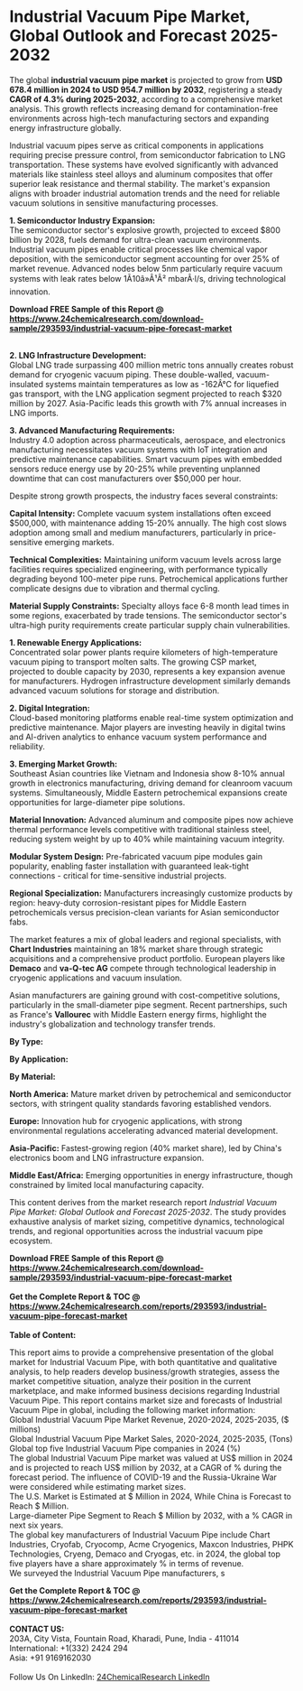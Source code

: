 <h1>Industrial Vacuum Pipe Market, Global Outlook and Forecast 2025-2032</h1><p>The global <strong>industrial vacuum pipe market</strong> is projected to grow from <strong>USD 678.4 million in 2024 to USD 954.7 million by 2032</strong>, registering a steady <strong>CAGR of 4.3% during 2025-2032</strong>, according to a comprehensive market analysis. This growth reflects increasing demand for contamination-free environments across high-tech manufacturing sectors and expanding energy infrastructure globally.</p><p>Industrial vacuum pipes serve as critical components in applications requiring precise pressure control, from semiconductor fabrication to LNG transportation. These systems have evolved significantly with advanced materials like stainless steel alloys and aluminum composites that offer superior leak resistance and thermal stability. The market's expansion aligns with broader industrial automation trends and the need for reliable vacuum solutions in sensitive manufacturing processes.</p><p><strong>1. Semiconductor Industry Expansion:</strong><br>
The semiconductor sector's explosive growth, projected to exceed $800 billion by 2028, fuels demand for ultra-clean vacuum environments. Industrial vacuum pipes enable critical processes like chemical vapor deposition, with the semiconductor segment accounting for over 25% of market revenue. Advanced nodes below 5nm particularly require vacuum systems with leak rates below 1Ã10â»Â¹Â² mbarÂ·l/s, driving technological innovation.</p><div><b>Download FREE Sample of this Report @ 
            <a href="https://www.24chemicalresearch.com/download-sample/293593/industrial-vacuum-pipe-forecast-market">
            https://www.24chemicalresearch.com/download-sample/293593/industrial-vacuum-pipe-forecast-market</a></b></div><br><p><strong>2. LNG Infrastructure Development:</strong><br>
Global LNG trade surpassing 400 million metric tons annually creates robust demand for cryogenic vacuum piping. These double-walled, vacuum-insulated systems maintain temperatures as low as -162Â°C for liquefied gas transport, with the LNG application segment projected to reach $320 million by 2027. Asia-Pacific leads this growth with 7% annual increases in LNG imports.</p><p><strong>3. Advanced Manufacturing Requirements:</strong><br>
Industry 4.0 adoption across pharmaceuticals, aerospace, and electronics manufacturing necessitates vacuum systems with IoT integration and predictive maintenance capabilities. Smart vacuum pipes with embedded sensors reduce energy use by 20-25% while preventing unplanned downtime that can cost manufacturers over $50,000 per hour.</p><p>Despite strong growth prospects, the industry faces several constraints:</p><p><strong>Capital Intensity:</strong> Complete vacuum system installations often exceed $500,000, with maintenance adding 15-20% annually. The high cost slows adoption among small and medium manufacturers, particularly in price-sensitive emerging markets.</p><p><strong>Technical Complexities:</strong> Maintaining uniform vacuum levels across large facilities requires specialized engineering, with performance typically degrading beyond 100-meter pipe runs. Petrochemical applications further complicate designs due to vibration and thermal cycling.</p><p><strong>Material Supply Constraints:</strong> Specialty alloys face 6-8 month lead times in some regions, exacerbated by trade tensions. The semiconductor sector's ultra-high purity requirements create particular supply chain vulnerabilities.</p><p><strong>1. Renewable Energy Applications:</strong><br>
Concentrated solar power plants require kilometers of high-temperature vacuum piping to transport molten salts. The growing CSP market, projected to double capacity by 2030, represents a key expansion avenue for manufacturers. Hydrogen infrastructure development similarly demands advanced vacuum solutions for storage and distribution.</p><p><strong>2. Digital Integration:</strong><br>
Cloud-based monitoring platforms enable real-time system optimization and predictive maintenance. Major players are investing heavily in digital twins and AI-driven analytics to enhance vacuum system performance and reliability.</p><p><strong>3. Emerging Market Growth:</strong><br>
Southeast Asian countries like Vietnam and Indonesia show 8-10% annual growth in electronics manufacturing, driving demand for cleanroom vacuum systems. Simultaneously, Middle Eastern petrochemical expansions create opportunities for large-diameter pipe solutions.</p><p><strong>Material Innovation:</strong> Advanced aluminum and composite pipes now achieve thermal performance levels competitive with traditional stainless steel, reducing system weight by up to 40% while maintaining vacuum integrity.</p><p><strong>Modular System Design:</strong> Pre-fabricated vacuum pipe modules gain popularity, enabling faster installation with guaranteed leak-tight connections - critical for time-sensitive industrial projects.</p><p><strong>Regional Specialization:</strong> Manufacturers increasingly customize products by region: heavy-duty corrosion-resistant pipes for Middle Eastern petrochemicals versus precision-clean variants for Asian semiconductor fabs.</p><p>The market features a mix of global leaders and regional specialists, with <strong>Chart Industries</strong> maintaining an 18% market share through strategic acquisitions and a comprehensive product portfolio. European players like <strong>Demaco</strong> and <strong>va-Q-tec AG</strong> compete through technological leadership in cryogenic applications and vacuum insulation.</p><p>Asian manufacturers are gaining ground with cost-competitive solutions, particularly in the small-diameter pipe segment. Recent partnerships, such as France's <strong>Vallourec</strong> with Middle Eastern energy firms, highlight the industry's globalization and technology transfer trends.</p><p><strong>By Type:</strong></p><p><strong>By Application:</strong></p><p><strong>By Material:</strong></p><p><strong>North America:</strong> Mature market driven by petrochemical and semiconductor sectors, with stringent quality standards favoring established vendors.</p><p><strong>Europe:</strong> Innovation hub for cryogenic applications, with strong environmental regulations accelerating advanced material development.</p><p><strong>Asia-Pacific:</strong> Fastest-growing region (40% market share), led by China's electronics boom and LNG infrastructure expansion.</p><p><strong>Middle East/Africa:</strong> Emerging opportunities in energy infrastructure, though constrained by limited local manufacturing capacity.</p><p>This content derives from the market research report <em>Industrial Vacuum Pipe Market: Global Outlook and Forecast 2025-2032</em>. The study provides exhaustive analysis of market sizing, competitive dynamics, technological trends, and regional opportunities across the industrial vacuum pipe ecosystem.</p><div><b>Download FREE Sample of this Report @ 
            <a href="https://www.24chemicalresearch.com/download-sample/293593/industrial-vacuum-pipe-forecast-market">
            https://www.24chemicalresearch.com/download-sample/293593/industrial-vacuum-pipe-forecast-market</a></b></div><br><div><b>Get the Complete Report & TOC @ 
            <a href="https://www.24chemicalresearch.com/reports/293593/industrial-vacuum-pipe-forecast-market">
            https://www.24chemicalresearch.com/reports/293593/industrial-vacuum-pipe-forecast-market</a></b></div><br>
            <b>Table of Content:</b><p>This report aims to provide a comprehensive presentation of the global market for Industrial Vacuum Pipe, with both quantitative and qualitative analysis, to help readers develop business/growth strategies, assess the market competitive situation, analyze their position in the current marketplace, and make informed business decisions regarding Industrial Vacuum Pipe. This report contains market size and forecasts of Industrial Vacuum Pipe in global, including the following market information:<br />
Global Industrial Vacuum Pipe Market Revenue, 2020-2024, 2025-2035, ($ millions)<br />
Global Industrial Vacuum Pipe Market Sales, 2020-2024, 2025-2035, (Tons)<br />
Global top five Industrial Vacuum Pipe companies in 2024 (%)<br />
The global Industrial Vacuum Pipe market was valued at US$ million in 2024 and is projected to reach US$ million by 2032, at a CAGR of % during the forecast period. The influence of COVID-19 and the Russia-Ukraine War were considered while estimating market sizes.<br />
The U.S. Market is Estimated at $ Million in 2024, While China is Forecast to Reach $ Million.<br />
Large-diameter Pipe Segment to Reach $ Million by 2032, with a % CAGR in next six years.<br />
The global key manufacturers of Industrial Vacuum Pipe include Chart Industries, Cryofab, Cryocomp, Acme Cryogenics, Maxcon Industries, PHPK Technologies, Cryeng, Demaco and Cryogas, etc. in 2024, the global top five players have a share approximately % in terms of revenue.<br />
We surveyed the Industrial Vacuum Pipe manufacturers, s</p><div><b>Get the Complete Report & TOC @ 
            <a href="https://www.24chemicalresearch.com/reports/293593/industrial-vacuum-pipe-forecast-market">
            https://www.24chemicalresearch.com/reports/293593/industrial-vacuum-pipe-forecast-market</a></b></div><br><b>CONTACT US:</b><br>
            203A, City Vista, Fountain Road, Kharadi, Pune, India - 411014<br>
            International: +1(332) 2424 294<br>
            Asia: +91 9169162030 <br><br>
            Follow Us On LinkedIn: <a href="https://www.linkedin.com/company/24chemicalresearch/">24ChemicalResearch LinkedIn</a>